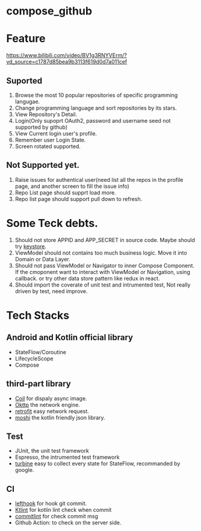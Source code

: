 # compose_github

# Feature
https://www.bilibili.com/video/BV1g3RNYVErm/?vd_source=c1787d85bea9b3113f619d0d7a011cef

## Suported
1. Browse the most 10 popular repositories of specific programming langugae.
2. Change programming language and sort repositories by its stars.
3. View Repository's Detail.
4. Login(Only supoprt OAuth2, password and username seed not supported by github)
5. View Current login user's profile.
6. Remember user Login State.
7. Screen rotated supported.

## Not Supported yet.
1. Raise issues for authentical user(need list all the repos in the profile page, and another screen to fill the issue info)
2. Repo List page should supprt load more.
3. Repo list page should support pull down to refresh.


# Some Teck debts.
1. Should not store APPID and APP_SECRET in source code. Maybe should try [keystore](https://developer.android.com/privacy-and-security/keystore).
2. ViewModel should not contains too much business logic. Move it into Domain or Data Layer.
3. Should not pass ViewModel or Navigator to inner Compose Component. If the cmoponent want to interact with ViewModel or Navigation, using callback. or try other data store pattern like redux in react.
4. Should import the coverate of unit test and intrumented test, Not really driven by test, need improve.

# Tech Stacks 

## Android and Kotlin official library
* StateFlow/Coroutine
* LifecycleScope
* Compose

## third-part library
* [Coil](https://github.com/coil-kt/coil) for dispaly async image.
* [Okttp](https://github.com/square/okhttp) the network engine.
* [retrofit](https://github.com/square/retrofit) easy network request.
* [moshi](https://github.com/square/moshi) the kotlin friendly json library.

## Test
* JUnit, the unit test framework
* Espresso, the intrumented test framework
* [turbine](https://github.com/cashapp/turbine) easy to collect every state for StateFlow, recommanded by google.

## CI
* [lefthook](https://github.com/evilmartians/lefthook?locale=zh_CN) for hook git commit.
* [Ktlint](https://github.com/pinterest/ktlint) for kotlin lint check when commit
* [commitlint](https://github.com/conventional-changelog/commitlint) for check commit msg
* Github Action: to check on the server side.
